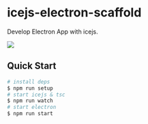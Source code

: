 # icejs-electron-scaffold

Develop Electron App with icejs.

![](https://img.alicdn.com/tfs/TB1AyAoAi_1gK0jSZFqXXcpaXXa-1588-1198.png)

## Quick Start

```bash
# install deps
$ npm run setup
# start icejs & tsc
$ npm run watch
# start electron
$ npm run start
```
